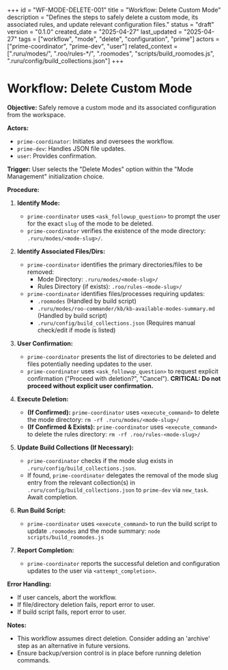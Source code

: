 +++
id = "WF-MODE-DELETE-001"
title = "Workflow: Delete Custom Mode"
description = "Defines the steps to safely delete a custom mode, its associated rules, and update relevant configuration files."
status = "draft"
version = "0.1.0"
created_date = "2025-04-27"
last_updated = "2025-04-27"
tags = ["workflow", "mode", "delete", "configuration", "prime"]
actors = ["prime-coordinator", "prime-dev", "user"]
related_context = [".ruru/modes/", ".roo/rules-*/", ".roomodes", "scripts/build_roomodes.js", ".ruru/config/build_collections.json"]
+++

# Workflow: Delete Custom Mode

**Objective:** Safely remove a custom mode and its associated configuration from the workspace.

**Actors:**
*   `prime-coordinator`: Initiates and oversees the workflow.
*   `prime-dev`: Handles JSON file updates.
*   `user`: Provides confirmation.

**Trigger:** User selects the "Delete Modes" option within the "Mode Management" initialization choice.

**Procedure:**

1.  **Identify Mode:**
    *   `prime-coordinator` uses `<ask_followup_question>` to prompt the user for the exact `slug` of the mode to be deleted.
    *   `prime-coordinator` verifies the existence of the mode directory: `.ruru/modes/<mode-slug>/`.

2.  **Identify Associated Files/Dirs:**
    *   `prime-coordinator` identifies the primary directories/files to be removed:
        *   Mode Directory: `.ruru/modes/<mode-slug>/`
        *   Rules Directory (if exists): `.roo/rules-<mode-slug>/`
    *   `prime-coordinator` identifies files/processes requiring updates:
        *   `.roomodes` (Handled by build script)
        *   `.ruru/modes/roo-commander/kb/kb-available-modes-summary.md` (Handled by build script)
        *   `.ruru/config/build_collections.json` (Requires manual check/edit if mode is listed)

3.  **User Confirmation:**
    *   `prime-coordinator` presents the list of directories to be deleted and files potentially needing updates to the user.
    *   `prime-coordinator` uses `<ask_followup_question>` to request explicit confirmation ("Proceed with deletion?", "Cancel"). **CRITICAL: Do not proceed without explicit user confirmation.**

4.  **Execute Deletion:**
    *   **(If Confirmed):** `prime-coordinator` uses `<execute_command>` to delete the mode directory: `rm -rf .ruru/modes/<mode-slug>/`
    *   **(If Confirmed & Exists):** `prime-coordinator` uses `<execute_command>` to delete the rules directory: `rm -rf .roo/rules-<mode-slug>/`

5.  **Update Build Collections (If Necessary):**
    *   `prime-coordinator` checks if the mode slug exists in `.ruru/config/build_collections.json`.
    *   If found, `prime-coordinator` delegates the removal of the mode slug entry from the relevant collection(s) in `.ruru/config/build_collections.json` to `prime-dev` via `new_task`. Await completion.

6.  **Run Build Script:**
    *   `prime-coordinator` uses `<execute_command>` to run the build script to update `.roomodes` and the mode summary: `node scripts/build_roomodes.js`

7.  **Report Completion:**
    *   `prime-coordinator` reports the successful deletion and configuration updates to the user via `<attempt_completion>`.

**Error Handling:**
*   If user cancels, abort the workflow.
*   If file/directory deletion fails, report error to user.
*   If build script fails, report error to user.

**Notes:**
*   This workflow assumes direct deletion. Consider adding an 'archive' step as an alternative in future versions.
*   Ensure backup/version control is in place before running deletion commands.